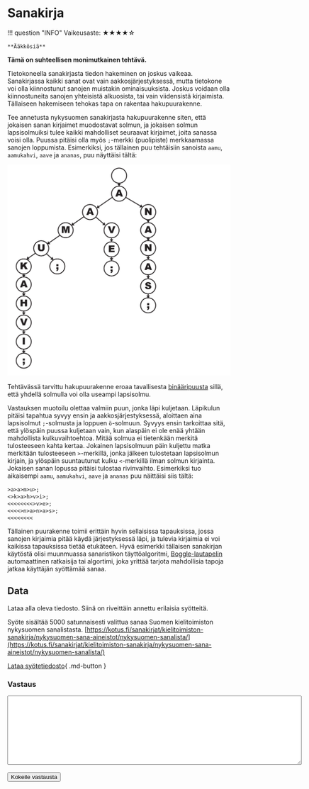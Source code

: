 # Sanakirja
<div markdown class="info-card">
!!! question "INFO"
    Vaikeusaste: ★★★★☆

    **Ääkkösiä**
</div>

**Tämä on suhteellisen monimutkainen tehtävä.**

Tietokoneella sanakirjasta tiedon hakeminen on joskus vaikeaa. Sanakirjassa kaikki sanat ovat vain aakkosjärjestyksessä, mutta tietokone voi olla kiinnostunut sanojen muistakin ominaisuuksista. Joskus voidaan olla kiinnostuneita sanojen yhteisistä alkuosista, tai vain viidensistä kirjaimista. Tällaiseen hakemiseen tehokas tapa on rakentaa hakupuurakenne. 

Tee annetusta nykysuomen sanakirjasta hakupuurakenne siten, että jokaisen sanan kirjaimet muodostavat solmun, ja jokaisen solmun lapsisolmuiksi tulee kaikki mahdolliset seuraavat kirjaimet, joita sanassa voisi olla. Puussa pitäisi olla myös `;`-merkki (puolipiste) merkkaamassa sanojen loppumista. Esimerkiksi, jos tällainen puu tehtäisiin sanoista `aamu`, `aamukahvi`, `aave` ja `ananas`, puu näyttäisi tältä:

![Puurakenteen malli](sanakirja_puu.png)

Tehtävässä tarvittu hakupuurakenne eroaa tavallisesta [binääripuusta](https://fi.wikipedia.org/wiki/Bin%C3%A4%C3%A4rinen_hakupuu) sillä, että yhdellä solmulla voi olla useampi lapsisolmu.

Vastauksen muotoilu olettaa valmiin puun, jonka läpi kuljetaan. Läpikulun pitäisi tapahtua syvyy ensin ja aakkosjärjestyksessä, aloittaen aina lapsisolmut `;`-solmusta ja loppuen `ö`-solmuun. Syvyys ensin tarkoittaa sitä, että ylöspäin puussa kuljetaan vain, kun alaspäin ei ole enää yhtään mahdollista kulkuvaihtoehtoa. Mitää solmua ei tietenkään merkitä tulosteeseen kahta kertaa. Jokainen lapsisolmuun päin kuljettu matka merkitään tulosteeseen `>`-merkillä, jonka jälkeen tulostetaan lapsisolmun kirjain, ja ylöspäin suuntautunut kulku `<`-merkillä ilman solmun kirjainta. Jokaisen sanan lopussa pitäisi tulostaa rivinvaihto. Esimerkiksi tuo aikaisempi `aamu`, `aamukahvi`, `aave` ja `ananas` puu näittäisi siis tältä:

```
>a>a>m>u>;
<>k>a>h>v>i>;
<<<<<<<<>v>e>;
<<<<>n>a>n>a>s>;
<<<<<<<<
```

Tällainen puurakenne toimii erittäin hyvin sellaisissa tapauksissa, jossa sanojen kirjaimia pitää käydä järjestyksessä läpi, ja tulevia kirjaimia ei voi kaikissa tapauksissa tietää etukäteen. Hyvä esimerkki tällaisen sanakirjan käytöstä olisi muunmuassa sanaristikon täyttöalgoritmi, [Boggle-lautapelin](https://fi.wikipedia.org/wiki/Boggle) automaattinen ratkaisija tai algortimi, joka yrittää tarjota mahdollisia tapoja jatkaa käyttäjän syöttämää sanaa.




## Data

Lataa alla oleva tiedosto. Siinä on riveittäin annettu erilaisia syötteitä.

Syöte sisältää 5000 satunnaisesti valittua sanaa Suomen kielitoimiston nykysuomen sanalistasta. [https://kotus.fi/sanakirjat/kielitoimiston-sanakirja/nykysuomen-sana-aineistot/nykysuomen-sanalista/](https://kotus.fi/sanakirjat/kielitoimiston-sanakirja/nykysuomen-sana-aineistot/nykysuomen-sanalista/)

[Lataa syötetiedosto](../syotteet/sanakirja_input.txt){ .md-button }


### Vastaus

<textarea rows="10" cols="80" id="tulos"></textarea>
<button class="md-button md-button--primary" id="submit_button">Kokeile vastausta</button>
<div style="display: none;" id="vastaustiedosto">../../syotteet/sanakirja_output.txt</div>
<div style="display: none;" id="tehtavatiedosto">../../syotteet/sanakirja_input.txt</div>
<div style="text_color: red" id="virhelista"></div>